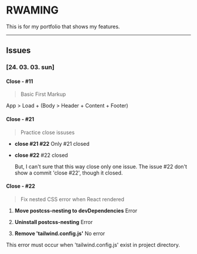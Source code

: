 # RWAMING

This is for my portfolio that shows my features.

---

## Issues

### [24. 03. 03. sun]

#### Close - #11

> Basic First Markup

App > Load + (Body > Header + Content + Footer)

#### Close - #21

> Practice close issuses

- **close #21 #22**
  Only #21 closed

- **close #22**
  #22 closed

  But, I can't sure that this way close only one issue.
  The issue #22 don't show a commit 'close #22', though it closed.

#### Close - #22

> Fix nested CSS error when React rendered

1. **Move postcss-nesting to devDependencies**
   Error

2. **Uninstall postcss-nesting**
   Error

3. **Remove 'tailwind.config.js'**
   No error

This error must occur when 'tailwind.config.js' exist in project directory.
